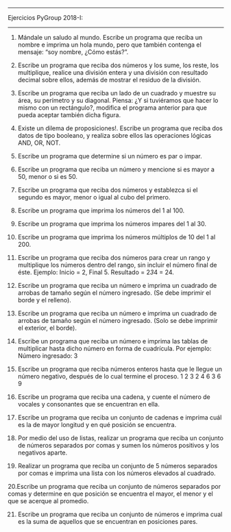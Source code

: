 *******************************************
Ejercicios PyGroup 2018-I:
*******************************************

1. Mándale un saludo al mundo. Escribe un programa que reciba un nombre e imprima un hola mundo, pero que también contenga el mensaje: “soy nombre, ¿Cómo estás?”.

2. Escribe un programa que reciba dos números y los sume, los reste, los multiplique, realice una división entera y una división con resultado decimal sobre ellos, además de mostrar el residuo de la división.

3. Escribe un programa que reciba un lado de un cuadrado y muestre su área, su perímetro y su diagonal. Piensa: ¿Y si tuviéramos que hacer lo mismo con un rectángulo?, modifica el programa anterior para que pueda aceptar también dicha figura.

4. Existe un dilema de proposiciones!. Escribe un programa que reciba dos datos de tipo booleano, y realiza sobre ellos las operaciones lógicas AND, OR, NOT.

5. Escribe un programa que determine si un número es par o impar.

6. Escribe un programa que reciba un número y mencione si es mayor a 50, menor o si es 50.

7. Escribe un programa que reciba dos números y establezca si el segundo es mayor, menor o igual al cubo del primero.

8. Escribe un programa que imprima los números del 1 al 100.

9. Escribe un programa que imprima los números impares del 1 al 30.

10. Escribe un programa que imprima los números múltiplos de 10 del 1 al 200.

11. Escribe un programa que reciba dos números para crear un rango y multiplique los números dentro del rango, sin incluir el número final de éste. Ejemplo: Inicio = 2, Final 5. Resultado = 2*3*4 = 24.

12. Escribe un programa que reciba un número e imprima un cuadrado de arrobas de tamaño según el número ingresado. (Se debe imprimir el borde y el relleno).

13. Escribe un programa que reciba un número e imprima un cuadrado de arrobas de tamaño según el número ingresado. (Solo se debe imprimir el exterior, el borde).

14. Escribe un programa que reciba un número e imprima las tablas de multiplicar hasta dicho número en forma de cuadrícula. Por ejemplo: Número ingresado: 3

15. Escribe un programa que reciba números enteros hasta que le llegue un número negativo, después de lo cual termine el proceso.
1 2 3
2 4 6
3 6 9

16. Escribe un programa que reciba una cadena, y cuente el número de vocales y consonantes que se encuentran en ella.

17. Escribe un programa que reciba un conjunto de cadenas e imprima cuál es la de mayor longitud y en qué posición se encuentra.

18. Por medio del uso de listas, realizar un programa que reciba un conjunto de números separados por comas y sumen los números positivos y los negativos aparte.

19. Realizar un programa que reciba un conjunto de 5 números separados por comas e imprima una lista con los números elevados al cuadrado.

20.Escribe un programa que reciba un conjunto de números separados por comas y determine en que posición se encuentra el mayor, el menor y el que se acerque al promedio.

21. Escribe un programa que reciba un conjunto de números e imprima cual es la suma de aquellos que se encuentran en posiciones pares.


